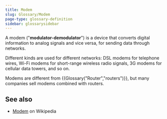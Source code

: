 ```yaml
---
title: Modem
slug: Glossary/Modem
page-type: glossary-definition
sidebar: glossarysidebar
---
```



A modem ("**modulator-demodulator**") is a device that converts digital information to analog signals and vice versa, for sending data through networks.

Different kinds are used for different networks: DSL modems for telephone wires, Wi-Fi modems for short-range wireless radio signals, 3G modems for cellular data towers, and so on.

Modems are different from {{Glossary("Router","routers")}}, but many companies sell modems combined with routers.

## See also

- [Modem](https://en.wikipedia.org/wiki/Modem) on Wikipedia
